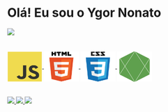 # Olá! Eu sou o Ygor Nonato

<div>
  <a href="https://github.com/ygorlogos7">
  <img height = "180em" src = "https://github-readme-stats.vercel.app/api?username=ygorlogos7&show_icons=true&theme=dracula&include_all_commits=true&count_private=true" />
</div>
<br>
<div style = "display: inline_block"> <br>
  <img align = "center" alt = "Ygor-Js" height = "70" width = "80" src = "https://github.com/devicons/devicon/blob/master/icons/javascript/javascript-original.svg">
  <img align = "center" alt = "Ygor-HTML" height = "70" width = "80" src = "https://github.com/devicons/devicon/blob/master/icons/html5/html5-original-wordmark.svg">
  <img align = "center" alt = "Ygor-CSS" height = "70" width = "80" src = "https://github.com/devicons/devicon/blob/master/icons/css3/css3-original-wordmark.svg">
  <img align = "center" alt = "Ygor-NJS" height = "70" width = "80" src = "https://github.com/devicons/devicon/blob/master/icons/nodejs/nodejs-plain.svg">
</div>
<br><br>
    
<div> 
  <a href="https://www.linkedin.com/in/ygor-nonato-0a7740165/" target="_blank"> <img width=120px src = "https://img.shields.io/badge/LinkedIn-0077B5?style=for-the-badge&logo=linkedin&logoColor=white"target =" _ blank ">
  <a href="https://www.instagram.com/nonato_ygor7/" target="_blank"> <img width=100px src = "https://img.shields.io/badge/-Instagram-%23E4405F?style=for-the- emblema & logo = instagram & logoColor = white "target =" _ blank "> </a>
   <a href = "ygornatheus1702@gmail.com"><img src="https://img.shields.io/badge/-Gmail-%23333?style=for-the-badge&logo=gmail&logoColor=white" target="_blank"></a>
</div>
